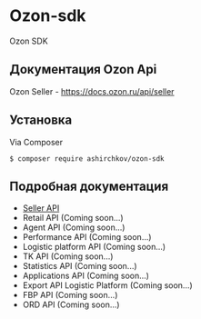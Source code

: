 # Ozon-sdk

Ozon SDK

## Документация Ozon Api

Ozon Seller - <https://docs.ozon.ru/api/seller>

## Установка

Via Composer

``` shell 
$ composer require ashirchkov/ozon-sdk
```

## Подробная документация

- [Seller API](docs/seller.md)
- Retail API (Coming soon...)
- Agent API (Coming soon...)
- Performance API (Coming soon...)
- Logistic platform API (Coming soon...)
- TK API (Coming soon...)
- Statistics API (Coming soon...)
- Applications API (Coming soon...)
- Export API Logistic Platform (Coming soon...)
- FBP API (Coming soon...)
- ORD API (Coming soon...)